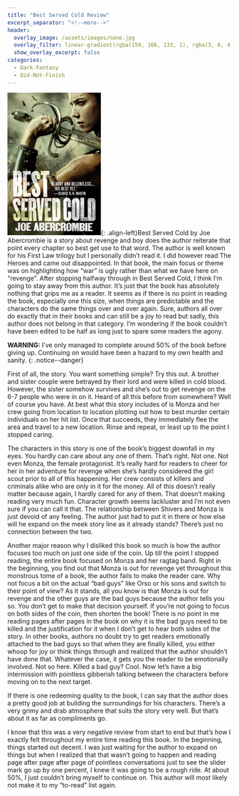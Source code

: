 ```yaml
---
title: "Best Served Cold Review"
excerpt_separator: "<!--more-->"
header:
  overlay_image: /assets/images/none.jpg
  overlay_filter: linear-gradient(rgba(159, 166, 133, 1), rgba(3, 6, 4, 1))
  show_overlay_excerpt: false
categories:
  - Dark-Fantasy
  - Did-Not-Finish
---
```

![best-served-cold-cover](/assets/images/best-served-cold.jpg){: .align-left}Best Served Cold by Joe Abercrombie is a story about revenge and boy does the author reiterate that point every chapter so best get use to that word. The author is well known for his First Law trilogy but I personally didn’t read it. I did however read The Heroes and came out disappointed. In that book, the main focus or theme was on highlighting how “war” is ugly rather than what we have here on “revenge”. After stopping halfway through in Best Served Cold, I think I’m going to stay away from this author. It’s just that the book has absolutely nothing that grips me as a reader. It seems as if there is no point in reading the book, especially one this size, when things are predictable and the characters do the same things over and over again. Sure, authors all over do exactly that in their books and can still be a joy to read but sadly, this author does not belong in that category. I’m wondering if the book couldn’t have been edited to be half as long just to spare some readers the agony.

**WARNING:** I’ve only managed to complete around 50% of the book before giving up. Continuing on would have been a hazard to my own health and sanity.
{: .notice--danger}

First of all, the story. You want something simple? Try this out. A brother and sister couple were betrayed by their lord and were killed in cold blood. However, the sister somehow survives and she’s out to get revenge on the 6-7 people who were in on it. Heard of all this before from somewhere? Well of course you have. At best what this story includes of is Monza and her crew going from location to location plotting out how to best murder certain individuals on her hit list. Once that succeeds, they immediately flee the area and travel to a new location. Rinse and repeat, or least up to the point I stopped caring.

The characters in this story is one of the book’s biggest downfall in my eyes. You hardly can care about any one of them. That’s right. Not one. Not even Monza, the female protagonist. It’s really hard for readers to cheer for her in her adventure for revenge when she’s hardly considered the girl scout prior to all of this happening. Her crew consists of killers and criminals alike who are only in it for the money. All of this doesn’t really matter because again, I hardly cared for any of them. That doesn’t making reading very much fun. Character growth seems lackluster and I’m not even sure if you can call it that. The relationship between Shivers and Monza is just devoid of any feeling. The author just had to put it in there or how else will he expand on the meek story line as it already stands? There’s just no connection between the two.

Another major reason why I disliked this book so much is how the author focuses too much on just one side of the coin. Up till the point I stopped reading, the entire book focused on Monza and her ragtag band. Right in the beginning, you find out that Monza is out for revenge yet throughout this monstrous tome of a book, the author fails to make the reader care. Why not focus a bit on the actual “bad guys” like Orso or his sons and switch to their point of view? As it stands, all you know is that Monza is out for revenge and the other guys are the bad guys because the author tells you so. You don’t get to make that decision yourself. If you’re not going to focus on both sides of the coin, then shorten the book! There is no point in me reading pages after pages in the book on why it is the bad guys need to be killed and the justification for it when I don’t get to hear both sides of the story. In other books, authors no doubt try to get readers emotionally attached to the bad guys so that when they are finally killed, you either whoop for joy or think things through and realized that the author shouldn’t have done that. Whatever the case, it gets you the reader to be emotionally involved. Not so here. Killed a bad guy? Cool. Now let’s have a big intermission with pointless gibberish talking between the characters before moving on to the next target.

If there is one redeeming quality to the book, I can say that the author does a pretty good job at building the surroundings for his characters. There’s a very grimy and drab atmosphere that suits the story very well. But that’s about it as far as compliments go.

I know that this was a very negative review from start to end but that’s how I exactly felt throughout my entire time reading this book. In the beginning, things started out decent. I was just waiting for the author to expand on things but when I realized that that wasn’t going to happen and reading page after page after page of pointless conversations just to see the slider mark go up by one percent, I knew it was going to be a rough ride. At about 50%, I just couldn’t bring myself to continue on. This author will most likely not make it to my “to-read” list again.